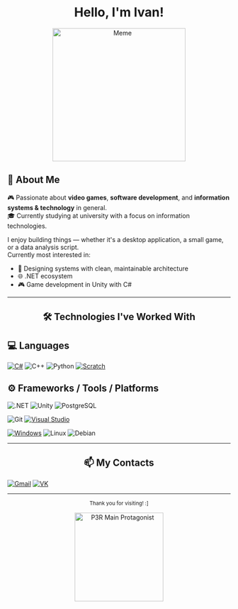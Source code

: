 <h1 align="center">Hello, I'm Ivan!</h1>

<p align="center">
<img src="https://i.pinimg.com/originals/06/60/ef/0660efe82fa3da42ed56eef013171835.gif" width="300" alt="Meme" />
</p>

## 🧠 About Me

🎮 Passionate about **video games**, **software development**, and **information systems & technology** in general.  
🎓 Currently studying at university with a focus on information technologies.

I enjoy building things — whether it's a desktop application, a small game, or a data analysis script.  
Currently most interested in:

- 🧱 Designing systems with clean, maintainable architecture
- 🌐 .NET ecosystem
- 🎮 Game development in Unity with C#

---

<h2 align="center">🛠️ Technologies I've Worked With</h2>

## 💻 Languages

[![C#](https://custom-icon-badges.demolab.com/badge/C%23-%23239120.svg?logo=cshrp&logoColor=white)](#)
![C++](https://img.shields.io/badge/-C++-00599C?style=flat&logo=c%2b%2b&logoColor=white)
![Python](https://img.shields.io/badge/-Python-3776AB?style=flat&logo=python&logoColor=white)
[![Scratch](https://img.shields.io/badge/Scratch-4D97FF?logo=scratch&logoColor=fff)](#)

## ⚙️ Frameworks / Tools / Platforms

![.NET](https://img.shields.io/badge/-.NET-512BD4?style=flat&logo=dotnet&logoColor=white)
![Unity](https://img.shields.io/badge/-Unity-000000?style=flat&logo=unity&logoColor=white)
![PostgreSQL](https://img.shields.io/badge/-PostgreSQL-4169E1?style=flat&logo=postgresql&logoColor=white)

![Git](https://img.shields.io/badge/-Git-F05032?style=flat&logo=git&logoColor=white)
[![Visual Studio](https://custom-icon-badges.demolab.com/badge/Visual%20Studio-5C2D91.svg?&logo=visual-studio&logoColor=white)](#)

[![Windows](https://custom-icon-badges.demolab.com/badge/Windows-0078D6?logo=windows11&logoColor=white)](#)
![Linux](https://img.shields.io/badge/-Linux-333333?style=flat&logo=linux&logoColor=white)
![Debian](https://img.shields.io/badge/-Debian-A81D33?style=flat&logo=debian&logoColor=white)

---

<h2 align="center">📫 My Contacts</h2>

[![Gmail](https://img.shields.io/badge/Gmail-D14836?logo=gmail&logoColor=white)](mailto:valdermark101@gmail.com)
[![VK](https://img.shields.io/badge/-VK-4a76a8?style=flat&logo=vk&logoColor=white)](https://vk.com/kakoytochelxdd)

---

<p align="center">
  <sub>Thank you for visiting! :] </sub>
</p>

<p align="center">
<img src="https://github.com/user-attachments/assets/4f8065f7-d6fd-4692-bae7-5b0c04787e2a" width="200" alt="P3R Main Protagonist" />
</p>
